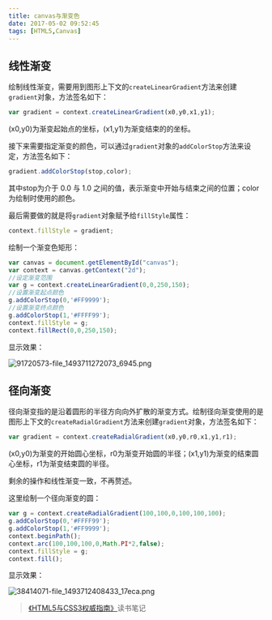 ```yaml
---
title: canvas与渐变色
date: 2017-05-02 09:52:45
tags: [HTML5,Canvas]
---
```

## 线性渐变
绘制线性渐变，需要用到图形上下文的`createLinearGradient`方法来创建`gradient`对象，方法签名如下：
```javascript
var gradient = context.createLinearGradient(x0,y0,x1,y1);
```
(x0,y0)为渐变起始点的坐标，(x1,y1)为渐变结束的的坐标。

接下来需要指定渐变的颜色，可以通过`gradient`对象的`addColorStop`方法来设定，方法签名如下：
```javascript
gradient.addColorStop(stop,color);
```
其中stop为介于 0.0 与 1.0 之间的值，表示渐变中开始与结束之间的位置；color为绘制时使用的颜色。

最后需要做的就是将`gradient`对象赋予给`fillStyle`属性：
```javascript
context.fillStyle = gradient;
```
<!--more-->
绘制一个渐变色矩形：
```javascript
var canvas = document.getElementById("canvas");
var context = canvas.getContext("2d");
//设定渐变范围
var g = context.createLinearGradient(0,0,250,150);
//设置渐变起点颜色
g.addColorStop(0,'#FF9999');
//设置渐变终点颜色
g.addColorStop(1,'#FFFF99');
context.fillStyle = g;
context.fillRect(0,0,250,150);
```
显示效果：

![91720573-file_1493711272073_6945.png](img/91720573-file_1493711272073_6945.png)
## 径向渐变
径向渐变指的是沿着圆形的半径方向向外扩散的渐变方式。绘制径向渐变使用的是图形上下文的`createRadialGradient`方法来创建`gradient`对象，方法签名如下：
```javascript
var gradient = context.createRadialGradient(x0,y0,r0,x1,y1,r1);
```
(x0,y0)为渐变的开始圆心坐标，r0为渐变开始圆的半径；(x1,y1)为渐变的结束圆心坐标，r1为渐变结束圆的半径。

剩余的操作和线性渐变一致，不再赘述。

这里绘制一个径向渐变的圆：
```javascript
var g = context.createRadialGradient(100,100,0,100,100,100);
g.addColorStop(0,'#FFFF99');
g.addColorStop(1,'#FF9999');
context.beginPath();
context.arc(100,100,100,0,Math.PI*2,false);
context.fillStyle = g;
context.fill();
```
显示效果：

![38414071-file_1493712408433_17eca.png](img/38414071-file_1493712408433_17eca.png)

> [《HTML5与CSS3权威指南》](https://book.douban.com/subject/26774474/)读书笔记